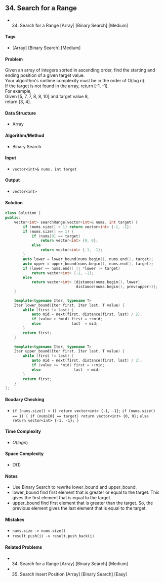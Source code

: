 ## 34. Search for a Range
- 34. Search for a Range [Array] [Binary Search] [Medium]

#### Tags
- [Array] [Binary Search] [Medium]

#### Problem
Given an array of integers sorted in ascending order, find the starting and ending position of a given target value.  
Your algorithm's runtime complexity must be in the order of O(log n).  
If the target is not found in the array, return [-1, -1].  
For example,  
Given [5, 7, 7, 8, 8, 10] and target value 8,  
return [3, 4].

#### Data Structure
- Array

#### Algorithm/Method
- Binary Search

#### Input
- `vector<int>& nums, int target`

#### Output
- `vector<int>`

#### Solution
``` C++
class Solution {
public:
    vector<int> searchRange(vector<int>& nums, int target) {
        if (nums.size() < 1) return vector<int> {-1, -1};
        if (nums.size() == 1) {
            if (nums[0] == target)
                return vector<int> {0, 0};
            else
                return vector<int> {-1, -1};
        }
        auto lower = lower_bound(nums.begin(), nums.end(), target);
        auto upper = upper_bound(nums.begin(), nums.end(), target);
        if (lower == nums.end() || *lower != target)
            return vector<int> {-1, -1};
        else
            return vector<int> {distance(nums.begin(), lower), 
                                distance(nums.begin(), prev(upper))};
    }
    
    template<typename Iter, typename T>
    Iter lower_bound(Iter first, Iter last, T value) {
        while (first != last) {
            auto mid = next(first, distance(first, last) / 2);
            if (value > *mid) first = ++mid;
            else              last  = mid;
        }
        return first;
    }
    
    template<typename Iter, typename T>
    Iter upper_bound(Iter first, Iter last, T value) {
        while (first != last) {
            auto mid = next(first, distance(first, last) / 2);
            if (value >= *mid) first = ++mid;
            else               last  = mid;
        }
        return first;
    }
};
```

#### Boudary Checking
- `if (nums.size() < 1) return vector<int> {-1, -1};`
  `if (nums.size() == 1) {
       if (nums[0] == target)
           return vector<int> {0, 0};`
       `else
           return vector<int> {-1, -1};
  }`

#### Time Complexity
- $O(log n)$

#### Space Complexity
- $O(1)$

#### Notes
- Use Binary Search to rewrite lower_bound and upper_bound.
- lower_bound find first element that is greater or equal to the target. This gives the first element that is equal to the target.
- upper_bound find first element that is greater than the target. So, the previous element gives the last element that is equal to the target.

#### Mistakes
- `nums.size -> nums.size()`
- `result.push(i) -> result.push_back(i)`

#### Related Problems
- 34. Search for a Range [Array] [Binary Search] [Medium]
- 35. Search Insert Position [Array] [Binary Search] [Easy]
